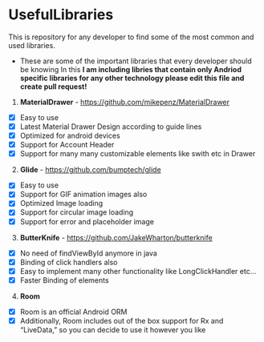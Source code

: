 # UsefulLibraries
This is repository for any developer to find some of the most common and used libraries.

- These are some of the important libraries that every developer should be knowing
In this **I am including libries that contain only Andriod specific libraries for any other technology please edit this file and create pull request!**

 1. **MaterialDrawer**  - https://github.com/mikepenz/MaterialDrawer
 - [X] Easy to use
 - [X] Latest Material Drawer Design according to guide lines
 - [X] Optimized for android devices
 - [X] Support for Account Header
 - [X] Support for many many customizable elements like swith etc in Drawer
2. **Glide** - https://github.com/bumptech/glide
- [x] Easy to use
- [x] Support for GIF animation images also
- [x] Optimized Image loading
- [x] Support for circular image loading
- [x] Support for error and placeholder image
3. **ButterKnife** - https://github.com/JakeWharton/butterknife
- [x] No need of findViewById anymore in java
- [x] Binding of click handlers also
- [x] Easy to implement many other functionality like LongClickHandler etc...
- [x] Faster Binding of elements
4. **Room** 
- [x] Room is an official Android ORM
- [x] Additionally, Room includes out of the box support for Rx and “LiveData,” so you can decide to use it however you like
